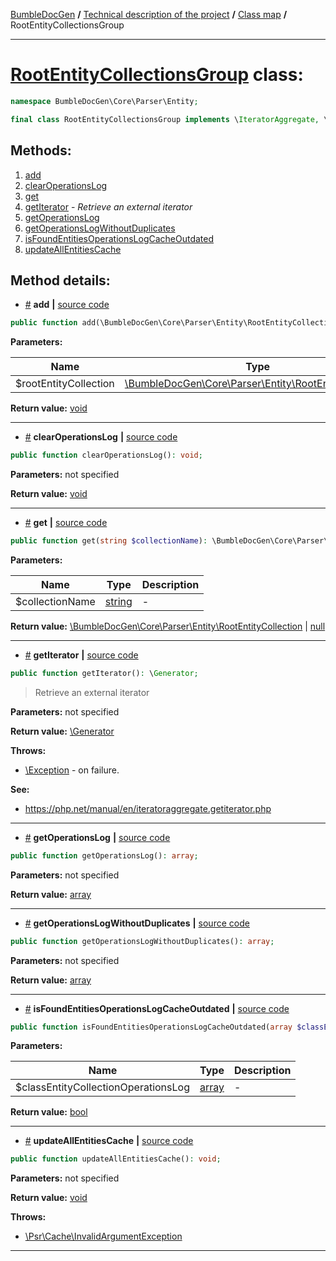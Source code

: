 <!-- {% raw %} -->
<embed> <a href="/docs/readme.md">BumbleDocGen</a> <b>/</b> <a href="/docs/tech/readme.md">Technical description of the project</a> <b>/</b> <a href="/docs/tech/map.md">Class map</a> <b>/</b> RootEntityCollectionsGroup<hr> </embed>

<h1>
    <a href="https://github.com/bumble-tech/bumble-doc-gen/blob/master/src/Core/Parser/Entity/RootEntityCollectionsGroup.php#L9">RootEntityCollectionsGroup</a> class:
</h1>





```php
namespace BumbleDocGen\Core\Parser\Entity;

final class RootEntityCollectionsGroup implements \IteratorAggregate, \Traversable
```









<h2>Methods:</h2>

<ol>
<li>
    <a href="#madd">add</a>
    </li>
<li>
    <a href="#mclearoperationslog">clearOperationsLog</a>
    </li>
<li>
    <a href="#mget">get</a>
    </li>
<li>
    <a href="#mgetiterator">getIterator</a>
    - <i>Retrieve an external iterator</i></li>
<li>
    <a href="#mgetoperationslog">getOperationsLog</a>
    </li>
<li>
    <a href="#mgetoperationslogwithoutduplicates">getOperationsLogWithoutDuplicates</a>
    </li>
<li>
    <a href="#misfoundentitiesoperationslogcacheoutdated">isFoundEntitiesOperationsLogCacheOutdated</a>
    </li>
<li>
    <a href="#mupdateallentitiescache">updateAllEntitiesCache</a>
    </li>
</ol>







<h2>Method details:</h2>

<div class='method_description-block'>

<ul>
<li><a name="madd" href="#madd">#</a>
 <b>add</b>
    <b>|</b> <a href="https://github.com/bumble-tech/bumble-doc-gen/blob/master/src/Core/Parser/Entity/RootEntityCollectionsGroup.php#L21">source code</a></li>
</ul>

```php
public function add(\BumbleDocGen\Core\Parser\Entity\RootEntityCollection $rootEntityCollection): void;
```



<b>Parameters:</b>

<table>
    <thead>
    <tr>
        <th>Name</th>
        <th>Type</th>
        <th>Description</th>
    </tr>
    </thead>
    <tbody>
            <tr>
            <td>$rootEntityCollection</td>
            <td><a href='https://github.com/bumble-tech/bumble-doc-gen/blob/master/src/Core/Parser/Entity/RootEntityCollection.php'>\BumbleDocGen\Core\Parser\Entity\RootEntityCollection</a></td>
            <td>-</td>
        </tr>
        </tbody>
</table>

<b>Return value:</b> <a href='https://www.php.net/manual/en/language.types.void.php'>void</a>


</div>
<hr>
<div class='method_description-block'>

<ul>
<li><a name="mclearoperationslog" href="#mclearoperationslog">#</a>
 <b>clearOperationsLog</b>
    <b>|</b> <a href="https://github.com/bumble-tech/bumble-doc-gen/blob/master/src/Core/Parser/Entity/RootEntityCollectionsGroup.php#L31">source code</a></li>
</ul>

```php
public function clearOperationsLog(): void;
```



<b>Parameters:</b> not specified

<b>Return value:</b> <a href='https://www.php.net/manual/en/language.types.void.php'>void</a>


</div>
<hr>
<div class='method_description-block'>

<ul>
<li><a name="mget" href="#mget">#</a>
 <b>get</b>
    <b>|</b> <a href="https://github.com/bumble-tech/bumble-doc-gen/blob/master/src/Core/Parser/Entity/RootEntityCollectionsGroup.php#L26">source code</a></li>
</ul>

```php
public function get(string $collectionName): \BumbleDocGen\Core\Parser\Entity\RootEntityCollection|null;
```



<b>Parameters:</b>

<table>
    <thead>
    <tr>
        <th>Name</th>
        <th>Type</th>
        <th>Description</th>
    </tr>
    </thead>
    <tbody>
            <tr>
            <td>$collectionName</td>
            <td><a href='https://www.php.net/manual/en/language.types.string.php'>string</a></td>
            <td>-</td>
        </tr>
        </tbody>
</table>

<b>Return value:</b> <a href='https://github.com/bumble-tech/bumble-doc-gen/blob/master/src/Core/Parser/Entity/RootEntityCollection.php'>\BumbleDocGen\Core\Parser\Entity\RootEntityCollection</a> | <a href='https://www.php.net/manual/en/language.types.null.php'>null</a>


</div>
<hr>
<div class='method_description-block'>

<ul>
<li><a name="mgetiterator" href="#mgetiterator">#</a>
 <b>getIterator</b>
    <b>|</b> <a href="https://github.com/bumble-tech/bumble-doc-gen/blob/master/src/Core/Parser/Entity/RootEntityCollectionsGroup.php#L16">source code</a></li>
</ul>

```php
public function getIterator(): \Generator;
```

<blockquote>Retrieve an external iterator</blockquote>

<b>Parameters:</b> not specified

<b>Return value:</b> <a href='https://www.php.net/manual/en/language.generators.overview.php'>\Generator</a>


<b>Throws:</b>
<ul>
<li>
    <a href="https://www.php.net/manual/en/class.exception.php">\Exception</a> - on failure. </li>

</ul>


<b>See:</b>
<ul>
    <li>
        <a href="https://php.net/manual/en/iteratoraggregate.getiterator.php">https://php.net/manual/en/iteratoraggregate.getiterator.php</a>    </li>
</ul>
</div>
<hr>
<div class='method_description-block'>

<ul>
<li><a name="mgetoperationslog" href="#mgetoperationslog">#</a>
 <b>getOperationsLog</b>
    <b>|</b> <a href="https://github.com/bumble-tech/bumble-doc-gen/blob/master/src/Core/Parser/Entity/RootEntityCollectionsGroup.php#L40">source code</a></li>
</ul>

```php
public function getOperationsLog(): array;
```



<b>Parameters:</b> not specified

<b>Return value:</b> <a href='https://www.php.net/manual/en/language.types.array.php'>array</a>


</div>
<hr>
<div class='method_description-block'>

<ul>
<li><a name="mgetoperationslogwithoutduplicates" href="#mgetoperationslogwithoutduplicates">#</a>
 <b>getOperationsLogWithoutDuplicates</b>
    <b>|</b> <a href="https://github.com/bumble-tech/bumble-doc-gen/blob/master/src/Core/Parser/Entity/RootEntityCollectionsGroup.php#L53">source code</a></li>
</ul>

```php
public function getOperationsLogWithoutDuplicates(): array;
```



<b>Parameters:</b> not specified

<b>Return value:</b> <a href='https://www.php.net/manual/en/language.types.array.php'>array</a>


</div>
<hr>
<div class='method_description-block'>

<ul>
<li><a name="misfoundentitiesoperationslogcacheoutdated" href="#misfoundentitiesoperationslogcacheoutdated">#</a>
 <b>isFoundEntitiesOperationsLogCacheOutdated</b>
    <b>|</b> <a href="https://github.com/bumble-tech/bumble-doc-gen/blob/master/src/Core/Parser/Entity/RootEntityCollectionsGroup.php#L67">source code</a></li>
</ul>

```php
public function isFoundEntitiesOperationsLogCacheOutdated(array $classEntityCollectionOperationsLog): bool;
```



<b>Parameters:</b>

<table>
    <thead>
    <tr>
        <th>Name</th>
        <th>Type</th>
        <th>Description</th>
    </tr>
    </thead>
    <tbody>
            <tr>
            <td>$classEntityCollectionOperationsLog</td>
            <td><a href='https://www.php.net/manual/en/language.types.array.php'>array</a></td>
            <td>-</td>
        </tr>
        </tbody>
</table>

<b>Return value:</b> <a href='https://www.php.net/manual/en/language.types.boolean.php'>bool</a>


</div>
<hr>
<div class='method_description-block'>

<ul>
<li><a name="mupdateallentitiescache" href="#mupdateallentitiescache">#</a>
 <b>updateAllEntitiesCache</b>
    <b>|</b> <a href="https://github.com/bumble-tech/bumble-doc-gen/blob/master/src/Core/Parser/Entity/RootEntityCollectionsGroup.php#L81">source code</a></li>
</ul>

```php
public function updateAllEntitiesCache(): void;
```



<b>Parameters:</b> not specified

<b>Return value:</b> <a href='https://www.php.net/manual/en/language.types.void.php'>void</a>


<b>Throws:</b>
<ul>
<li>
    <a href="https://github.com/php-fig/cache/blob/master/src/InvalidArgumentException.php">\Psr\Cache\InvalidArgumentException</a></li>

</ul>

</div>
<hr>

<!-- {% endraw %} -->